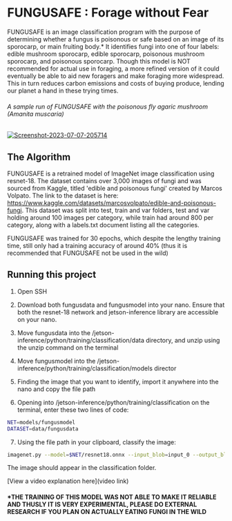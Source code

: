 # FUNGUSAFE : Forage without Fear
 
FUNGUSAFE is an image classification program with the purpose of determining whether a fungus is poisonous or safe based on an image of its sporocarp, or main fruiting body.*
It identifies fungi into one of four labels: edible mushroom sporocarp, edible sporocarp, poisonous mushroom sporocarp, and poisonous sporocarp. 
Though this model is NOT recommended for actual use in foraging, a more refined version of it could eventually be able to aid new foragers and make foraging more widespread. This in turn reduces carbon emissions and costs of buying produce, lending our planet a hand in these trying times.


###### A sample run of FUNGUSAFE with the poisonous fly agaric mushroom (Amanita muscaria)
<a href="https://imgbb.com/"><img src="https://i.ibb.co/6Z5Pr2W/Screenshot-2023-07-07-205714.png" alt="Screenshot-2023-07-07-205714" border="0"></a>

## The Algorithm

FUNGUSAFE is a retrained model of ImageNet image classification using resnet-18. The dataset contains over 3,000 images of fungi and was sourced from Kaggle, titled 'edible and poisonous fungi' created by Marcos Volpato. The link to the dataset is here: https://www.kaggle.com/datasets/marcosvolpato/edible-and-poisonous-fungi. This dataset was split into test, train and var folders, test and var holding around 100 images per category, while train had around 800 per category, along with a labels.txt document listing all the categories.

FUNGUSAFE was trained for 30 epochs, which despite the lengthy training time, still only had a training accuracy of around 40% (thus it is recommended that FUNGUSAFE not be used in the wild)

## Running this project

1. Open SSH
   
2. Download both fungusdata and fungusmodel into your nano. Ensure that both the resnet-18 network and jetson-inference library are accessible on your nano.
   
3. Move fungusdata into the /jetson-inference/python/training/classification/data directory, and unzip using the unzip command on the terminal
   
4. Move fungusmodel into the /jetson-inference/python/training/classification/models director

5. Finding the image that you want to identify, import it anywhere into the nano and copy the file path
   
6. Opening into /jetson-inference/python/training/classification on the terminal, enter these two lines of code:
``` bash
NET=models/fungusmodel
DATASET=data/fungusdata
```
   
7. Using the file path in your clipboard, classify the image:
``` bash
imagenet.py --model=$NET/resnet18.onnx --input_blob=input_0 --output_blob=output_0 --labels=$DATASET/labels.txt <pasted file path> <output>.jpg
```
The image should appear in the classification folder.

[View a video explanation here](video link)

#### *THE TRAINING OF THIS MODEL WAS NOT ABLE TO MAKE IT RELIABLE AND THUSLY IT IS VERY EXPERIMENTAL, PLEASE DO EXTERNAL RESEARCH IF YOU PLAN ON ACTUALLY EATING FUNGI IN THE WILD
